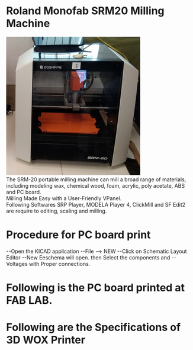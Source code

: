 # Roland Monofab SRM20 Milling Machine <br>
![Roland Monofab SRM20 Image](img/monofab_SRM20.jpg)<br>
The SRM-20 portable milling machine can mill a broad range of materials, including modeling wax, chemical wood, foam, acrylic, poly acetate, ABS and PC board. <br>
Milling Made Easy with a User-Friendly VPanel.<br>
Following Softwares SRP Player, MODELA Player 4, ClickMill and SF Edit2 are require to editing, scaling and milling.<br>
# Procedure for PC board print <br>
--Open the KICAD application
--File --> NEW
--Click on Schematic Layout Editor
--New Eeschema will open. then Select the components and --Voltages with Proper connections.
# Following is the PC board printed at FAB LAB. <br>


# Following are the Specifications of 3D WOX Printer<br>


